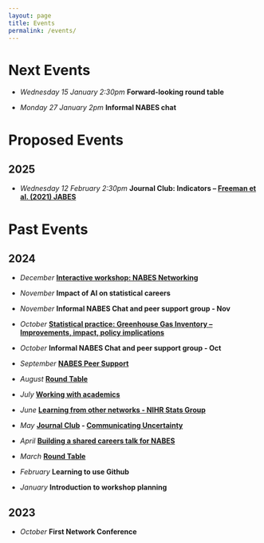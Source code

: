 ```yaml
---
layout: page
title: Events
permalink: /events/
---
```


# Next Events

* _Wednesday 15 January 2:30pm_ **Forward-looking round table**

* _Monday 27 January 2pm_ **Informal NABES chat**


# Proposed Events

## 2025

*	_Wednesday 12 February 2:30pm_ **Journal Club: Indicators – [Freeman et al. (2021) JABES](https://doi.org/10.1007/s13253-020-00410-6)**  

# Past Events

## 2024

* _December_ **[Interactive workshop: NABES Networking](_posts/2024-11-18-Workshop-2024-November.md)**

* _November_  **Impact of AI on statistical careers**
* _November_  **Informal NABES Chat and peer support group - Nov**

* _October_  **[Statistical practice: Greenhouse Gas Inventory – Improvements, impact, policy implications](_posts/2024-10-16-Workshop-2024-October.md)**
* _October_  **Informal NABES Chat and peer support group - Oct**
  
* _September_  **[NABES Peer Support](_posts/2024-09-18-Workshop-2024-September.md)** 

* _August_  **[Round Table](_posts/2024-08-12-Workshop-2024-August.md)**

* _July_  **[Working with academics](_posts/2024-07-03-Workshop-2024-July.md)** 

* _June_ **[Learning from other networks - NIHR Stats Group](_posts/2024-06-22-Workshop-2024-June.md)**

* _May_ **[Journal Club](_posts/2024-05-22-Workshop-2024-May.md) -  [Communicating Uncertainty](https://www.sciencedirect.com/science/article/pii/S2211675322000161)**

* _April_ **[Building a shared careers talk for NABES](_posts/2024-05-05-Workshop-2024-April.md)**
  
* _March_ **[Round Table](_posts/2024-03-31-Workshop-2024-March.markdown)**

* _February_  **Learning to use Github**

* _January_  **Introduction to workshop planning**

## 2023 
* _October_  **First Network Conference**

